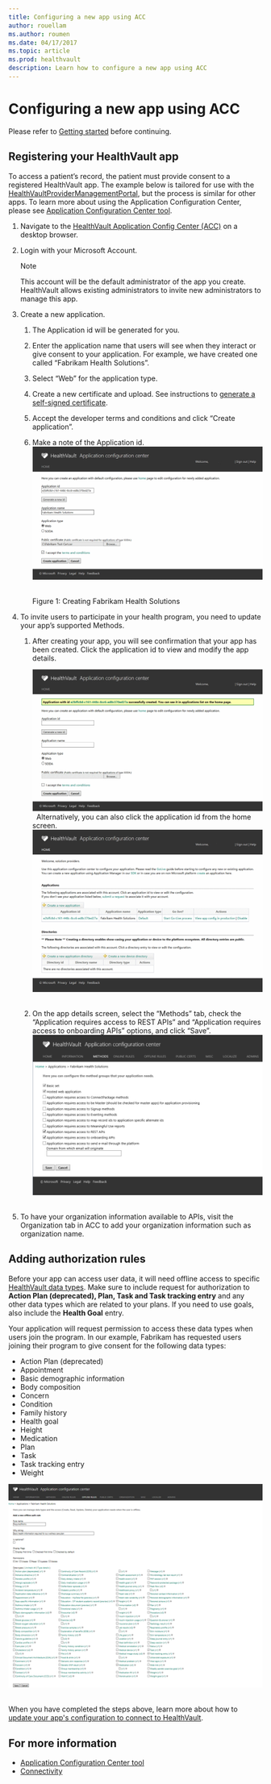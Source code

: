 ```yaml
---
title: Configuring a new app using ACC
author: rouellam
ms.author: roumen
ms.date: 04/17/2017
ms.topic: article
ms.prod: healthvault
description: Learn how to configure a new app using ACC
---
```


Configuring a new app using ACC
===============================

Please refer to [Getting started](/healthvault/getting-started/getting-started) before continuing.

## Registering your HealthVault app

To access a patient’s record, the patient must provide consent to a registered HealthVault app. The example below is tailored for use with the [HealthVaultProviderManagementPortal](https://github.com/Microsoft/healthvault-samples/tree/master/dotNET/HealthVaultProviderManagementPortal), but the process is similar for other apps. To learn more about using the Application Configuration Center, please see [Application Configuration Center tool](/healthvault/tools/acc/).

1.  Navigate to the [HealthVault Application Config Center (ACC)](https://go.microsoft.com/fwlink/?linkid=838954) on a desktop browser.
2.  Login with your Microsoft Account.

    > [!NOTE]
    > This account will be the default administrator of the app you create. HealthVault allows existing administrators to invite new administrators to manage this app.

3.  Create a new application.
    1.  The Application id will be generated for you.
    2.  Enter the application name that users will see when they interact or give consent to your application. For example, we have created one called “Fabrikam Health Solutions”.
    3.  Select “Web” for the application type.
    4.  Create a new certificate and upload. See instructions to [generate a self-signed certificate](/healthvault/concepts/connectivity/creating-key-pairs).
    5.  Accept the developer terms and conditions and click “Create application”.
    6.  Make a note of the Application id.
        <img src="/healthvault/images/IC866205.png" title="Creating Fabrikam Health Solutions" alt="Creating Fabrikam Health Solutions" id="HVActionPlans_fig01" /> 

        Figure 1: Creating Fabrikam Health Solutions

4.  To invite users to participate in your health program, you need to update your app’s supported Methods.
    1.  After creating your app, you will see confirmation that your app has been created. Click the application id to view and modify the app details.

        <img src="/healthvault/images/IC866206.png" title="Confirmation of app creation" alt="Confirmation of app creation" id="HVActionPlans_fig02" /> 
        Alternatively, you can also click the application id from the home screen.
        <img src="/healthvault/images/IC866207.png" title="Application id on the home screen" alt="Application id on the home screen" id="HVActionPlans_fig03" /> 

    2.  On the app details screen, select the “Methods” tab, check the “Application requires access to REST APIs” and “Application requires access to onboarding APIs” options, and click “Save”.
        <img src="/healthvault/images/IC867985.png" title="Configuring app to send email" alt="Configuring app to send email" id="img1" /> 

5. To have your organization information available to APIs, visit the Organization tab in ACC to add your organization information such as organization name.

## Adding authorization rules

Before your app can access user data, it will need offline access to specific [HealthVault data types](/healthvault/reference/datatypes/). Make sure to include request for authorization to **Action Plan (deprecated), Plan, Task and Task tracking entry** and any other data types which are related to your plans. If you need to use goals, also include the **Health Goal** entry.

Your application will request permission to access these data types when users join the program. In our example, Fabrikam has requested users joining their program to give consent for the following data types:

-   Action Plan (deprecated)
-   Appointment
-   Basic demographic information
-   Body composition
-   Concern
-   Condition
-   Family history
-   Health goal
-   Height
-   Medication
-   Plan
-   Task
-   Task tracking entry
-   Weight

 <img src="/healthvault/images/IC867995.png" title="Selecting data types" alt="Selecting data types" id="HVActionPlans_fig05" /> 

When you have completed the steps above, learn more about how to [update your app's configuration to connect to HealthVault](/healthvault/getting-started/update-app-configurations). 

For more information
--------------------

- [Application Configuration Center tool](/healthvault/tools/acc/)
- [Connectivity](/healthvault/concepts/connectivity/)

